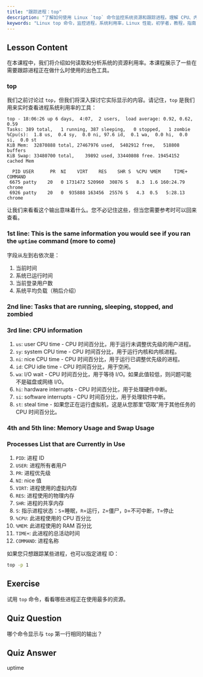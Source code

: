 ```yaml
---
title: "跟踪进程：top"
description: "了解如何使用 Linux `top` 命令监控系统资源和跟踪进程。理解 CPU、内存和进程详细信息以进行性能分析。"
keywords: "Linux top 命令，监控进程，系统利用率，Linux 性能，初学者，教程，指南"
---
```


## Lesson Content

在本课程中，我们将介绍如何读取和分析系统的资源利用率。本课程展示了一些在需要跟踪进程正在做什么时使用的出色工具。

### top

我们之前讨论过 `top`，但我们将深入探讨它实际显示的内容。请记住，`top` 是我们用来实时查看进程系统利用率的工具：

```plaintext
top - 18:06:26 up 6 days,  4:07,  2 users,  load average: 0.92, 0.62, 0.59
Tasks: 389 total,   1 running, 387 sleeping,   0 stopped,   1 zombie
%Cpu(s):  1.8 us,  0.4 sy,  0.0 ni, 97.6 id,  0.1 wa,  0.0 hi,  0.0 si,  0.0 st
KiB Mem:  32870888 total, 27467976 used,  5402912 free,   518808 buffers
KiB Swap: 33480700 total,    39892 used, 33440808 free. 19454152 cached Mem

  PID USER      PR  NI    VIRT    RES    SHR S  %CPU %MEM     TIME+ COMMAND
 6675 patty    20   0 1731472 520960  30876 S   8.3  1.6 160:24.79 chrome
 6926 patty    20   0  935888 163456  25576 S   4.3  0.5   5:28.13 chrome
```

让我们来看看这个输出意味着什么。您不必记住这些，但当您需要参考时可以回来查看。

### 1st line: This is the same information you would see if you ran the `uptime` command (more to come)

字段从左到右依次是：

1. 当前时间
2. 系统已运行时间
3. 当前登录用户数
4. 系统平均负载（稍后介绍）

### 2nd line: Tasks that are running, sleeping, stopped, and zombied

### 3rd line: CPU information

1. `us`: user CPU time - CPU 时间百分比，用于运行未调整优先级的用户进程。
2. `sy`: system CPU time - CPU 时间百分比，用于运行内核和内核进程。
3. `ni`: nice CPU time - CPU 时间百分比，用于运行已调整优先级的进程。
4. `id`: CPU idle time - CPU 时间百分比，用于空闲。
5. `wa`: I/O wait - CPU 时间百分比，用于等待 I/O。如果此值较低，则问题可能不是磁盘或网络 I/O。
6. `hi`: hardware interrupts - CPU 时间百分比，用于处理硬件中断。
7. `si`: software interrupts - CPU 时间百分比，用于处理软件中断。
8. `st`: steal time - 如果您正在运行虚拟机，这是从您那里“窃取”用于其他任务的 CPU 时间百分比。

### 4th and 5th line: Memory Usage and Swap Usage

### Processes List that are Currently in Use

1. `PID`: 进程 ID
2. `USER`: 进程所有者用户
3. `PR`: 进程优先级
4. `NI`: nice 值
5. `VIRT`: 进程使用的虚拟内存
6. `RES`: 进程使用的物理内存
7. `SHR`: 进程的共享内存
8. `S`: 指示进程状态：`S`=睡眠，`R`=运行，`Z`=僵尸，`D`=不可中断，`T`=停止
9. `%CPU`: 此进程使用的 CPU 百分比
10. `%MEM`: 此进程使用的 RAM 百分比
11. `TIME+`: 此进程的总活动时间
12. `COMMAND`: 进程名称

如果您只想跟踪某些进程，也可以指定进程 ID：

```bash
top -p 1
```

## Exercise

试用 `top` 命令，看看哪些进程正在使用最多的资源。

## Quiz Question

哪个命令显示与 `top` 第一行相同的输出？

## Quiz Answer

uptime
